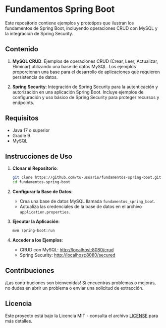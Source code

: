 # Fundamentos Spring Boot

Este repositorio contiene ejemplos y prototipos que ilustran los fundamentos de Spring Boot, incluyendo operaciones CRUD con MySQL y la integración de Spring Security.

## Contenido

1. **MySQL CRUD**: Ejemplos de operaciones CRUD (Crear, Leer, Actualizar, Eliminar) utilizando una base de datos MySQL. Los ejemplos proporcionan una base para el desarrollo de aplicaciones que requieren persistencia de datos.

2. **Spring Security**: Integración de Spring Security para la autenticación y autorización en una aplicación Spring Boot. Incluye ejemplos de configuración y uso básico de Spring Security para proteger recursos y endpoints.

## Requisitos

- Java 17 o superior
- Gradle 9
- MySQL

## Instrucciones de Uso

1. **Clonar el Repositorio**:

    ```bash
    git clone https://github.com/tu-usuario/fundamentos-spring-boot.git
    cd fundamentos-spring-boot
    ```

2. **Configurar la Base de Datos**:

    - Crea una base de datos MySQL llamada `fundamentos_spring_boot`.
    - Actualiza las credenciales de la base de datos en el archivo `application.properties`.

3. **Ejecutar la Aplicación**:

    ```bash
    mvn spring-boot:run
    ```

4. **Acceder a los Ejemplos**:

    - CRUD con MySQL: [http://localhost:8080/crud](http://localhost:8080/crud)
    - Spring Security: [http://localhost:8080/secured](http://localhost:8080/secured)

## Contribuciones

¡Las contribuciones son bienvenidas! Si encuentras problemas o mejoras, no dudes en abrir un problema o enviar una solicitud de extracción.

## Licencia

Este proyecto está bajo la Licencia MIT - consulta el archivo [LICENSE](LICENSE) para más detalles.
